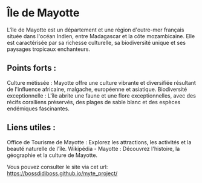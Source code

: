 # Île de Mayotte
L'île de Mayotte est un département et une région d'outre-mer français située dans l'océan Indien, entre Madagascar et la côte mozambicaine. Elle est caractérisée par sa richesse culturelle, sa biodiversité unique et ses paysages tropicaux enchanteurs.

## Points forts :
Culture métissée : Mayotte offre une culture vibrante et diversifiée résultant de l'influence africaine, malgache, européenne et asiatique.
Biodiversité exceptionnelle : L'île abrite une faune et une flore exceptionnelles, avec des récifs coralliens préservés, des plages de sable blanc et des espèces endémiques fascinantes.

## Liens utiles :
Office de Tourisme de Mayotte : Explorez les attractions, les activités et la beauté naturelle de l'île.
Wikipédia - Mayotte : Découvrez l'histoire, la géographie et la culture de Mayotte.

Vous pouvez consulter le site via cet url: https://bossdidiboss.github.io/myte_project/